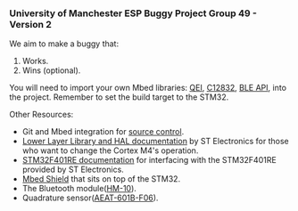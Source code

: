 ### University of Manchester ESP Buggy Project Group 49 - Version 2

We aim to make a buggy that:
1. Works.
2. Wins (optional).

You will need to import your own Mbed libraries: [QEI](https://os.mbed.com/users/aberk/code/QEI/), [C12832](https://os.mbed.com/teams/components/code/C12832/), [BLE API](https://os.mbed.com/teams/Bluetooth-Low-Energy/code/BLE_API/), into the project.
Remember to set the build target to the STM32.

Other Resources:

- Git and Mbed integration for [source control](https://os.mbed.com/docs/mbed-studio/current/source-control/index.html).
- [Lower Layer Library and HAL documentation](https://www.st.com/en/embedded-software/stm32cubef4.html) by ST Electronics for those who want to change the Cortex M4's operation.
- [STM32F401RE documentation](https://www.st.com/en/microcontrollers-microprocessors/stm32f401re.html) for interfacing with the STM32F401RE provided by ST Electronics.
- [Mbed Shield](https://os.mbed.com/components/mbed-Application-Shield/) that sits on top of the STM32.
- The Bluetooth module([HM-10](https://os.mbed.com/users/alexsaadfalcon/notebook/hm10-guide/)).
- Quadrature sensor([AEAT-601B-F06](https://www.broadcom.com/products/motion-control-encoders/incremental-encoders/magnetic-encoders/aeat-601bf06)).